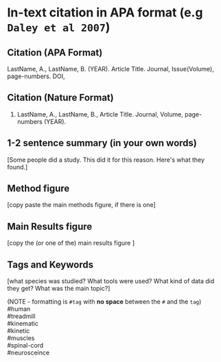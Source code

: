 # In-text citation in APA format (e.g `Daley et al 2007`)

## Citation  (APA Format)

LastName, A., LastName, B. (YEAR). Article Title. Journal, Issue(Volume), page-numbers. DOI,


## Citation  (Nature Format)

1. LastName, A., LastName, B., Article Title. Journal, Volume, page-numbers (YEAR).


## 1-2 sentence summary (in your own words)

[Some people did a study. This did it for this reason. Here's what they found.] 

## Method figure

[copy paste the main methods figure, if there is one]

## Main Results figure

[copy the (or one of the) main results figure ]

## Tags and Keywords 
[what species was studied? What tools were used? What kind of data did they get? What was the main topic?]

(NOTE - formatting is `#tag` with **no space** between the `#` and the `tag`)
#human   
#treadmill  
#kinematic  
#kinetic  
#muscles  
#spinal-cord  
#neurosceince  
